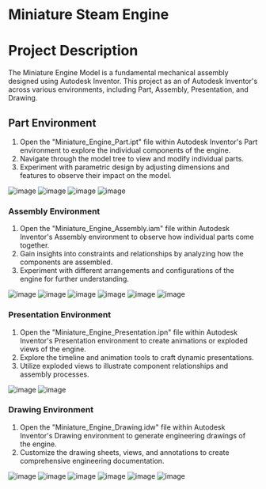 # Miniature Steam Engine 
# Project Description
The Miniature Engine Model is a fundamental mechanical assembly designed using Autodesk Inventor. This project  as an of Autodesk Inventor's across various environments, including Part, Assembly, Presentation, and Drawing. 
## Part Environment
1. Open the "Miniature_Engine_Part.ipt" file within Autodesk Inventor's Part environment to explore the individual components of the engine.
2. Navigate through the model tree to view and modify individual parts.
3. Experiment with parametric design by adjusting dimensions and features to observe their impact on the model.
   
![image](https://github.com/vanhau13032001/3D_INVENTOR/assets/131149905/b6033355-567e-4dfa-813f-5f61d887b0d8)
![image](https://github.com/vanhau13032001/3D_INVENTOR/assets/131149905/b7192833-d38b-4458-842e-c0b9e5276a5c)
![image](https://github.com/vanhau13032001/3D_INVENTOR/assets/131149905/46edc31a-6f35-4a9c-97dc-780fcd8b53ce)
![image](https://github.com/vanhau13032001/3D_INVENTOR/assets/131149905/f65e8eaa-8214-4017-87f3-7cc319662868)

### Assembly Environment
1. Open the "Miniature_Engine_Assembly.iam" file within Autodesk Inventor's Assembly environment to observe how individual parts come together.
2. Gain insights into constraints and relationships by analyzing how the components are assembled.
3. Experiment with different arrangements and configurations of the engine for further understanding.
   
![image](https://github.com/vanhau13032001/3D_INVENTOR/assets/131149905/f787e8e4-6a65-41c4-95cf-9b9bce4cd462)
![image](https://github.com/vanhau13032001/3D_INVENTOR/assets/131149905/a01ad8ec-36de-4d96-ba54-de55ff356d0c)
![image](https://github.com/vanhau13032001/3D_INVENTOR/assets/131149905/b510d76c-a537-4d42-904b-dc009bb2eb32)
![image](https://github.com/vanhau13032001/3D_INVENTOR/assets/131149905/526dbd64-e289-421d-8ae0-36960c54842d)
![image](https://github.com/vanhau13032001/3D_INVENTOR/assets/131149905/e14a3417-8f01-48fe-9846-befce9122553)
![image](https://github.com/vanhau13032001/3D_INVENTOR/assets/131149905/917fc60f-63d8-4dc6-8167-0de1f2c52f49)

### Presentation Environment
1. Open the "Miniature_Engine_Presentation.ipn" file within Autodesk Inventor's Presentation environment to create animations or exploded views of the engine.
2. Explore the timeline and animation tools to craft dynamic presentations.
3. Utilize exploded views to illustrate component relationships and assembly processes.
   
![image](https://github.com/vanhau13032001/3D_INVENTOR/assets/131149905/3d2f5798-2de5-4d49-88a4-494d4e159ee7)
![image](https://github.com/vanhau13032001/3D_INVENTOR/assets/131149905/bdd9b8de-d847-4fbb-9a26-d28fb0d11fed)

### Drawing Environment
1. Open the "Miniature_Engine_Drawing.idw" file within Autodesk Inventor's Drawing environment to generate engineering drawings of the engine.
2. Customize the drawing sheets, views, and annotations to create comprehensive engineering documentation.

![image](https://github.com/vanhau13032001/3D_INVENTOR/assets/131149905/f52b3ef3-b34f-476a-a128-4293b567363e)
![image](https://github.com/vanhau13032001/3D_INVENTOR/assets/131149905/b3dae184-47f0-4fd0-a212-5a681328b30e)
![image](https://github.com/vanhau13032001/3D_INVENTOR/assets/131149905/716c4467-40d0-41c7-9306-1340f0b1c02b)
![image](https://github.com/vanhau13032001/3D_INVENTOR/assets/131149905/71569e04-b1b6-49c3-b41e-aa347d3faa64)
![image](https://github.com/vanhau13032001/3D_INVENTOR/assets/131149905/08a5521e-0cbe-4b0a-8997-3ae3c7598810)
![image](https://github.com/vanhau13032001/3D_INVENTOR/assets/131149905/1c2263b5-95eb-4473-a689-5cdd14321184)
















